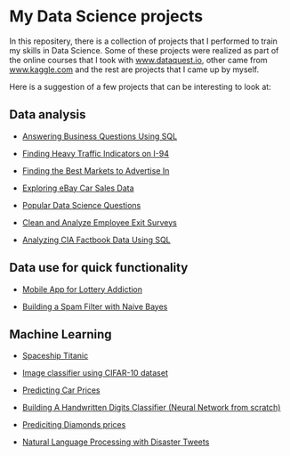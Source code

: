 # My Data Science projects
In this repositery, there is a collection of projects that I performed to train my skills in Data Science. Some of these projects were realized as part of the online courses that I took with www.dataquest.io, other came from www.kaggle.com and the rest are projects that I came up by myself.

Here is a suggestion of a few projects that can be interesting to look at:

## Data analysis

- [Answering Business Questions Using SQL](https://github.com/Florian-Debieve/datascience_projects/blob/main/Answering%20Business%20Questions%20Using%20SQL.ipynb)

- [Finding Heavy Traffic Indicators on I-94](https://github.com/Florian-Debieve/datascience_projects/blob/main/Finding%20Heavy%20Traffic%20Indicators%20on%20I-94.ipynb)

- [Finding the Best Markets to Advertise In](https://github.com/Florian-Debieve/datascience_projects/blob/main/Finding%20the%20Best%20Markets%20to%20Advertise%20In.ipynb)

- [Exploring eBay Car Sales Data](https://github.com/Florian-Debieve/datascience_projects/blob/main/Exploring%20eBay%20Car%20Sales%20Data.ipynb)

- [Popular Data Science Questions](https://github.com/Florian-Debieve/datascience_projects/blob/main/Popular%20Data%20Science%20Questions.ipynb)

- [Clean and Analyze Employee Exit Surveys](https://github.com/Florian-Debieve/datascience_projects/blob/main/Clean%20and%20Analyze%20Employee%20Exit%20Surveys.ipynb)

- [Analyzing CIA Factbook Data Using SQL](https://github.com/Florian-Debieve/datascience_projects/blob/main/Analyzing%20CIA%20Factbook%20Data%20Using%20SQL.ipynb)

## Data use for quick functionality

- [Mobile App for Lottery Addiction](https://github.com/Florian-Debieve/datascience_projects/blob/main/Mobile%20App%20for%20Lottery%20Addiction.ipynb)

- [Building a Spam Filter with Naive Bayes](https://github.com/Florian-Debieve/datascience_projects/blob/main/Building%20a%20Spam%20Filter%20with%20Naive%20Bayes.ipynb)

## Machine Learning

- [Spaceship Titanic](https://github.com/Florian-Debieve/datascience_projects/blob/main/Spaceship_Titanic.ipynb)

- [Image classifier using CIFAR-10 dataset](https://github.com/Florian-Debieve/datascience_projects/blob/main/cifar_10.ipynb)

- [Predicting Car Prices](https://github.com/Florian-Debieve/datascience_projects/blob/main/Predicting%20Car%20Prices.ipynb)

- [Building A Handwritten Digits Classifier (Neural Network from scratch)](https://github.com/Florian-Debieve/datascience_projects/blob/main/Building%20A%20Handwritten%20Digits%20Classifier.ipynb)

- [Prediciting Diamonds prices](https://github.com/Florian-Debieve/datascience_projects/blob/main/Diamonds.ipynb)

- [Natural Language Processing with Disaster Tweets](https://github.com/Florian-Debieve/datascience_projects/blob/main/Natural%20Language%20Processing%20with%20Disaster%20Tweets.ipynb)

